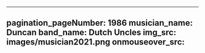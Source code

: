 ------
pagination_pageNumber: 1986
musician_name: Duncan
band_name: Dutch Uncles
img_src: images/musician2021.png
onmouseover_src: 
------